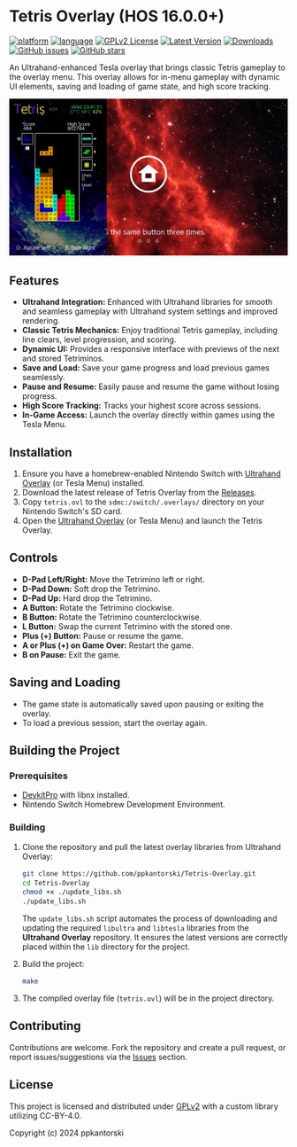 # Tetris Overlay (HOS 16.0.0+)
[![platform](https://img.shields.io/badge/platform-Switch-898c8c?logo=C++.svg)](https://gbatemp.net/forums/nintendo-switch.283/?prefix_id=44)
[![language](https://img.shields.io/badge/language-C++-ba1632?logo=C++.svg)](https://github.com/topics/cpp)
[![GPLv2 License](https://img.shields.io/badge/license-GPLv2-189c11.svg)](https://www.gnu.org/licenses/old-licenses/gpl-2.0.en.html)
[![Latest Version](https://img.shields.io/github/v/release/ppkantorski/Tetris-Overlay?label=latest%20version&color=blue)](https://github.com/ppkantorski/Tetris-Overlay/releases/latest)
[![Downloads](https://img.shields.io/github/downloads/ppkantorski/Tetris-Overlay/total?color=6f42c1)](https://github.com/ppkantorski/Tetris-Overlay/graphs/traffic)
[![GitHub issues](https://img.shields.io/github/issues/ppkantorski/Tetris-Overlay?color=222222)](https://github.com/ppkantorski/Tetris-Overlay/issues)
[![GitHub stars](https://img.shields.io/github/stars/ppkantorski/Tetris-Overlay)](https://github.com/ppkantorski/Tetris-Overlay/stargazers)


An Ultrahand-enhanced Tesla overlay that brings classic Tetris gameplay to the overlay menu. This overlay allows for in-menu gameplay with dynamic UI elements, saving and loading of game state, and high score tracking.

[![Screenshot](.pics/screenshot.png)](https://gbatemp.net/threads/tetris-overlay.661021/)

## Features

- **Ultrahand Integration:** Enhanced with Ultrahand libraries for smooth and seamless gameplay with Ultrahand system settings and improved rendering.
- **Classic Tetris Mechanics:** Enjoy traditional Tetris gameplay, including line clears, level progression, and scoring.
- **Dynamic UI:** Provides a responsive interface with previews of the next and stored Tetriminos.
- **Save and Load:** Save your game progress and load previous games seamlessly.
- **Pause and Resume:** Easily pause and resume the game without losing progress.
- **High Score Tracking:** Tracks your highest score across sessions.
- **In-Game Access:** Launch the overlay directly within games using the Tesla Menu.

## Installation

1. Ensure you have a homebrew-enabled Nintendo Switch with [Ultrahand Overlay](https://github.com/ppkantorski/Ultrahand-Overlay) (or Tesla Menu) installed.
2. Download the latest release of Tetris Overlay from the [Releases](https://github.com/ppkantorski/Tetris-Overlay/releases).
3. Copy `tetris.ovl` to the `sdmc:/switch/.overlays/` directory on your Nintendo Switch's SD card.
4. Open the [Ultrahand Overlay](https://github.com/ppkantorski/Ultrahand-Overlay) (or Tesla Menu) and launch the Tetris Overlay.

## Controls

- **D-Pad Left/Right:** Move the Tetrimino left or right.
- **D-Pad Down:** Soft drop the Tetrimino.
- **D-Pad Up:** Hard drop the Tetrimino.
- **A Button:** Rotate the Tetrimino clockwise.
- **B Button:** Rotate the Tetrimino counterclockwise.
- **L Button:** Swap the current Tetrimino with the stored one.
- **Plus (+) Button:** Pause or resume the game.
- **A or Plus (+) on Game Over:** Restart the game.
- **B on Pause:** Exit the game.

## Saving and Loading

- The game state is automatically saved upon pausing or exiting the overlay.
- To load a previous session, start the overlay again.

## Building the Project

### Prerequisites

- [DevkitPro](https://devkitpro.org/) with libnx installed.
- Nintendo Switch Homebrew Development Environment.

### Building

1. Clone the repository and pull the latest overlay libraries from Ultrahand Overlay:
    ```bash
    git clone https://github.com/ppkantorski/Tetris-Overlay.git
    cd Tetris-Overlay
    chmod +x ./update_libs.sh
    ./update_libs.sh
    ```
    The `update_libs.sh` script automates the process of downloading and updating the required `libultra` and `libtesla` libraries from the **Ultrahand Overlay** repository. It ensures the latest versions are correctly placed within the `lib` directory for the project.

2. Build the project:
    ```bash
    make
    ```

3. The compiled overlay file (`tetris.ovl`) will be in the project directory.

## Contributing

Contributions are welcome. Fork the repository and create a pull request, or report issues/suggestions via the [Issues](https://github.com/ppkantorski/Tetris-Overlay/issues) section.

## License

This project is licensed and distributed under [GPLv2](LICENSE) with a custom library utilizing CC-BY-4.0.

Copyright (c) 2024 ppkantorski
